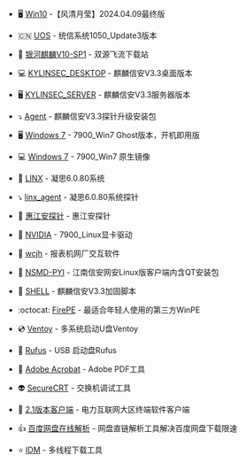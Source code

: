 - 🖥️  [Win10](https://www.123pan.com/s/aV6VVv-wSbHd.html) -【风清月莹】2024.04.09最终版

- :cn: [UOS](https://www.123pan.com/s/aV6VVv-ISbHd.html) - 统信系统1050_Update3版本

- :racehorse: [银河麒麟V10-SP1](https://sl.ygwid.cn/#) - 双源飞流下载站

- :computer: [KYLINSEC_DESKTOP](https://www.123pan.com/s/aV6VVv-gSbHd.html) - 麒麟信安V3.3桌面版本

- 🖥️ [KYLINSEC_SERVER](https://www.123pan.com/s/aV6VVv-MSbHd.html) - 麒麟信安V3.3服务器版本

- :arrow_heading_down: [Agent](https://www.123pan.com/s/aV6VVv-FlbHd.html) - 麒麟信安V3.3探针升级安装包

- 🖥️ [Windows 7]() - 7900_Win7 Ghost版本，开机即用版

- :computer: [Windows 7](https://www.123pan.com/s/aV6VVv-5VZHd.html) - 7900_Win7 原生镜像

- :anger: [LINX](https://www.linx-info.com/download/os/6.0.80/linxos-6.0.80-20230727-x86_64-DVD.iso) - 凝思6.0.80系统

- :arrow_heading_down: [linx_agent](https://pan.baidu.com/s/1aScVczXCne4T0bSEx9F9ZQ?pwd=r2rg) - 凝思6.0.80系统探针

- :pushpin: [惠江安探针](https://pan.baidu.com/s/1dCmtUKjh9Sl4Nqors5UAEw?pwd=ycfw) - 惠江安探针

- :eyes: [NVIDIA](https://pan.baidu.com/s/1AMtWB9uaSxl94QWwYTZhqA?pwd=icui) - 7900_Linux显卡驱动

- :floppy_disk: [wcjh](https://pan.baidu.com/s/1PLqZ5Vn47y4L4tzVmHzenw?pwd=tthy) - 报表机网厂交互软件

- :lock_with_ink_pen: [NSMD-PYI](https://pan.baidu.com/s/1jJ8ognFKRjKWfQZ-Nb82Qw?pwd=qi8d) - 江南信安网安Linux版客户端内含QT安装包

- :page_with_curl: [SHELL](https://pan.baidu.com/s/1rhlbfRHWRG0Fyn1Xgqs8NA?pwd=kwun) - 麒麟信安V3.3加固脚本

- :octocat: [FirePE](https://firpe.cn/page-247) - 最适合年轻人使用的第三方WinPE

- :cd: [Ventoy](https://www.ventoy.net/cn/download.html) - 多系统启动U盘Ventoy

- :floppy_disk: [Rufus](http://rufus.ie/zh/) - USB 启动盘Rufus

- :pencil: [Adobe Acrobat](https://pan.baidu.com/s/1v2XHkou5-nfuXUKXlF20Gw?pwd=wwtw) - Adobe PDF工具

- :alien: [SecureCRT](https://pan.baidu.com/s/18rn42LrS_Y7v3Zyl4ihXeQ?pwd=n7uc) - 交换机调试工具

- :floppy_disk: [2.1版本客户端](https://pan.baidu.com/s/165wYFm73sFEAu5pRoWQG2Q?pwd=pt44) - 电力互联网大区终端软件客户端

- :+1: [百度网盘在线解析](https://wangpan.xiaoliu.life/#/index) - 网盘直链解析工具解决百度网盘下载限速

- :star: [IDM](http://ct.mcoo.cc/d/20763854-56559365-bd55fe) - 多线程下载工具
